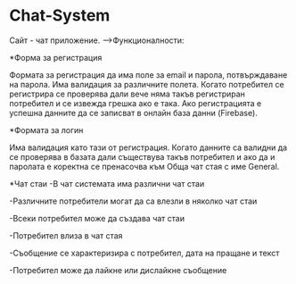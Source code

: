 # Chat-System
Сайт - чат приложение.
-->Функционалности:
  
  *Форма за регистрация
  
Формата за регистрация да има поле за email и парола, потвърждаване на парола. Има валидация за различните полета. Когато потребител се регистрира се проверява дали вече няма такъв регистриран потребител и се извежда грешка ако е така. Ако регистрацията е успешна данните да се записват в онлайн база данни (Firebase).
 
 
 
 *Формата за логин
 
Има валидация като тази от регистрация. Когато данните са валидни да се проверява в базата дали съществува такъв потребител и ако да и паролата е коректна се пренасочва към Обща чат стая с име General.



  *Чат стаи
-В чат системата има различни чат стаи

-Различните потребители могат да са влезли в няколко чат стаи

-Всеки потребител може да създава чат стаи

-Потребител влиза в чат стая

-Съобщение се характеризира с потребител, дата на пращане и текст

-Потребител може да лайкне или дислайкне съобщение

